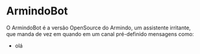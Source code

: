 # ArmindoBot
O ArmindoBot é a versão OpenSource do Armindo, um assistente irritante, que manda de vez em quando em um canal pré-definido mensagens como:
- olá
